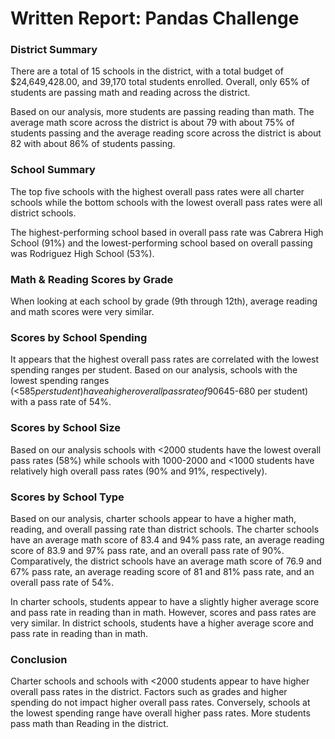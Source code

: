 # Written Report: Pandas Challenge 
### District Summary
There are a total of 15 schools in the district, with a total budget of $24,649,428.00, and 39,170 total students enrolled. Overall, only 65% of students are passing math and reading across the district. 

Based on our analysis, more students are passing reading than math. The average math score across the district is about 79 with about 75% of students passing and the average reading score across the district is about 82 with about 86% of students passing. 

### School Summary
The top five schools with the highest overall pass rates were all charter schools while the bottom schools with the lowest overall pass rates were all district schools. 

The highest-performing school based in overall pass rate was Cabrera High School (91%) and the lowest-performing school based on overall passing was Rodriguez High School (53%).

### Math & Reading Scores by Grade
When looking at each school by grade (9th through 12th), average reading and math scores were very similar.

### Scores by School Spending
It appears that the highest overall pass rates are correlated with the lowest spending ranges per student. Based on our analysis, schools with the lowest spending ranges (<$585 per student) have a higher overall pass rate of 90% than schools with the highest spending ranges ($645-680 per student) with a pass rate of 54%.

### Scores by School Size
Based on our analysis schools with <2000 students have the lowest overall pass rates (58%) while schools with 1000-2000 and <1000 students have relatively high overall pass rates (90% and 91%, respectively).

### Scores by School Type
Based on our analysis, charter schools appear to have a higher math, reading, and overall passing rate than district schools. The charter schools have an average math score of 83.4 and 94% pass rate, an average reading score of 83.9 and 97% pass rate, and an overall pass rate of 90%. Comparatively, the district schools have an average math score of 76.9 and 67% pass rate, an average reading score of 81 and 81% pass rate, and an overall pass rate of 54%.

In charter schools, students appear to have a slightly higher average score and pass rate in reading than in math. However, scores and pass rates are very similar. In district schools, students have a higher average score and pass rate in reading than in math.

### Conclusion
Charter schools and schools with <2000 students appear to have higher overall pass rates in the district. Factors such as grades and higher spending do not impact higher overall pass rates. Conversely, schools at the lowest spending range have overall higher pass rates. More students pass math than Reading in the district. 


